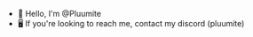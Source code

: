 - 👋 Hello, I'm @Pluumite
- 🖥️ If you're looking to reach me, contact my discord (pluumite)
<!---
Pluumite/Pluumite is a ✨ special ✨ repository because its `README.md` (this file) appears on your GitHub profile.
You can click the Preview link to take a look at your changes.
--->
